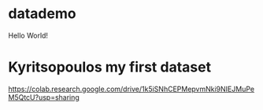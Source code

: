 # datademo

Hello World!

# Kyritsopoulos my first dataset 

https://colab.research.google.com/drive/1k5iSNhCEPMepvmNki9NIEJMuPeM5QtcU?usp=sharing
